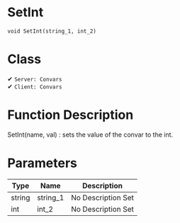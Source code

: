 # SetInt
```
void SetInt(string_1, int_2)
```
# Class
✔ `Server: Convars`  
✔ `Client: Convars`  

# Function Description
SetInt(name, val) : sets the value of the convar to the int.
# Parameters
Type|Name|Description
--|--|--
string|string_1|No Description Set
int|int_2|No Description Set
